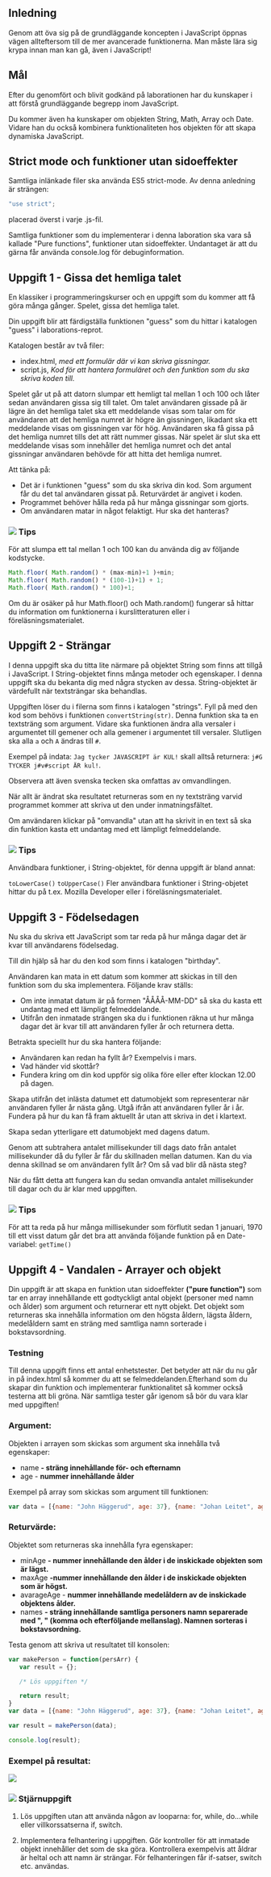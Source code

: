 ## Inledning
Genom att öva sig på de grundläggande koncepten i JavaScript öppnas vägen allteftersom till de mer avancerade funktionerna. Man måste lära sig krypa innan man kan gå, även i JavaScript!

## Mål
Efter du genomfört och blivit godkänd på laborationen har du kunskaper i att förstå grundläggande begrepp inom JavaScript.


Du kommer även ha kunskaper om objekten String, Math, Array och Date. Vidare han du också kombinera funktionaliteten hos objekten för att skapa dynamiska JavaScript.


## Strict mode och funktioner utan sidoeffekter
Samtliga inlänkade filer ska använda ES5 strict-mode. Av denna anledning är strängen:

```js
"use strict";
```

placerad överst i varje .js-fil.

Samtliga funktioner som du implementerar i denna laboration ska vara så kallade "Pure functions", funktioner utan sidoeffekter. Undantaget är att du gärna får använda console.log för debuginformation.

## Uppgift 1 - Gissa det hemliga talet
En klassiker i programmeringskurser och en uppgift som du kommer att få göra många gånger. Spelet, gissa det hemliga talet. 

Din uppgift blir att färdigställa funktionen "guess" som du hittar i katalogen "guess" i laborations-reprot.

Katalogen består av två filer:

* index.html, _med ett formulär där vi kan skriva gissningar._
* script.js, _Kod för att hantera formuläret och den funktion som du ska skriva koden till._

Spelet går ut på att datorn slumpar ett hemligt tal mellan 1 och 100 och låter sedan användaren gissa sig till talet. Om talet användaren gissade på är lägre än det hemliga talet ska ett meddelande visas som talar om för användaren att det hemliga numret är högre än gissningen, likadant ska ett meddelande visas om gissningen var för hög. Användaren ska få gissa på det hemliga numret tills det att rätt nummer gissas. När spelet är slut ska ett meddelande visas som innehåller det hemliga numret och det antal gissningar användaren behövde för att hitta det hemliga numret.

Att tänka på:

* Det är i funktionen "guess" som du ska skriva din kod. Som argument får du det tal användaren gissat på. Returvärdet är angivet i koden.
* Programmet behöver hålla reda på hur många gissningar som gjorts.
* Om användaren matar in något felaktigt. Hur ska det hanteras?

### ![][info] Tips
För att slumpa ett tal mellan 1 och 100 kan du använda dig av följande kodstycke.

```js
Math.floor( Math.random() * (max-min)+1 )+min;
Math.floor( Math.random() * (100-1)+1) + 1;
Math.floor( Math.random() * 100)+1;
```

Om du är osäker på hur Math.floor() och Math.random() fungerar så hittar du information om funktionerna i kurslitteraturen eller i föreläsningsmaterialet.

## Uppgift 2 - Strängar
I denna uppgift ska du titta lite närmare på objektet String som finns att tillgå i JavaScript. I String-objektet finns många metoder och egenskaper. I denna uppgift ska du bekanta dig med några stycken av dessa. String-objektet är värdefullt när textsträngar ska behandlas.

Uppgiften löser du i filerna som finns i katalogen "strings".
Fyll på med den kod som behövs i funktionen `convertString(str)`. Denna funktion ska ta en textsträng som argument. Vidare ska funktionen ändra alla versaler i argumentet till gemener och alla gemener i argumentet till versaler. Slutligen ska alla `a` och `A` ändras till `#`.

Exempel på indata: `Jag tycker JAVASCRIPT är KUL!` skall alltså returnera: `j#G TYCKER j#v#script ÄR kul!`.

Observera att även svenska tecken ska omfattas av omvandlingen.

När allt är ändrat ska resultatet returneras som en ny textsträng varvid programmet kommer att skriva ut den under inmatningsfältet.

Om användaren klickar på "omvandla" utan att ha skrivit in en text så ska din funktion kasta ett undantag med ett lämpligt felmeddelande.

### ![][info] Tips
Användbara funktioner, i String-objektet, för denna uppgift är bland annat:

`toLowerCase()` `toUpperCase()` Fler användbara funktioner i String-objetet hittar du på t.ex. Mozilla Developer eller i föreläsningsmaterialet.

## Uppgift 3 - Födelsedagen
Nu ska du skriva ett JavaScript som tar reda på hur många dagar det är kvar till användarens födelsedag.

Till din hjälp så har du den kod som finns i katalogen "birthday".

Användaren kan mata in ett datum som kommer att skickas in till den funktion som du ska implementera. Följande krav ställs:

* Om inte inmatat datum är på formen "ÅÅÅÅ-MM-DD" så ska du kasta ett undantag med ett lämpligt felmeddelande.
* Utifrån den inmatade strängen ska du i funktionen räkna ut hur många dagar det är kvar till att användaren fyller år och returnera detta.

Betrakta speciellt hur du ska hantera följande:

* Användaren kan redan ha fyllt år? Exempelvis i mars. 
* Vad händer vid skottår?
* Fundera kring om din kod uppför sig olika före eller efter klockan 12.00 på dagen.

Skapa utifrån det inlästa datumet ett datumobjekt som representerar när användaren fyller år nästa gång. Utgå ifrån att användaren fyller år i år. Fundera på hur du kan få fram aktuellt år utan att skriva in det i klartext.

Skapa sedan ytterligare ett datumobjekt med dagens datum.

Genom att subtrahera antalet millisekunder till dags dato från antalet millisekunder då du fyller år får du skillnaden mellan datumen. Kan du via denna skillnad se om användaren fyllt år? Om så vad blir då nästa steg?

När du fått detta att fungera kan du sedan omvandla antalet millisekunder till dagar och du är klar med uppgiften.

### ![][info] Tips
För att ta reda på hur många millisekunder som förflutit sedan 1 januari, 1970 till ett visst datum går det bra att använda följande funktion på en Date-variabel:
`getTime()`


## Uppgift 4 - Vandalen - Arrayer och objekt
Din uppgift är att skapa en funktion utan sidoeffekter **("pure function")** som tar en array innehållande ett godtyckligt antal objekt (personer med namn och ålder) som argument och returnerar ett nytt objekt. Det objekt som returneras ska innehålla information om den högsta åldern, lägsta åldern, medelåldern samt en sträng med samtliga namn sorterade i bokstavsordning.

### Testning
Till denna uppgift finns ett antal enhetstester. Det betyder att när du nu går in på index.html så kommer du att se felmeddelanden.Efterhand som du skapar din funktion och implementerar funktionalitet så kommer också testerna att bli gröna. När samtliga tester går igenom så bör du vara klar med uppgiften!

### Argument:
Objekten i arrayen som skickas som argument ska innehålla två egenskaper:

* name **- sträng innehållande för- och efternamn**
* age - **nummer innehållande ålder**

Exempel på array som skickas som argument till funktionen:

```js
var data = [{name: "John Häggerud", age: 37}, {name: "Johan Leitet", age: 36}, {name: "Mats Loock", age: 46}];
```


### Returvärde:
Objektet som returneras ska innehålla fyra egenskaper:	

* minAge **- nummer innehållande den ålder i de inskickade objekten som är lägst.**
* maxAge **-nummer innehållande den ålder i de inskickade objekten som är högst.**
* avarageAge - **nummer innehållande medelåldern av de inskickade objektens ålder.**
* names  **- sträng innehållande samtliga personers namn separerade med ", " (komma och efterföljande mellanslag). Namnen sorteras i bokstavsordning.**

Testa genom att skriva ut resultatet till konsolen:

```js
var makePerson = function(persArr) {
   var result = {};

   /* Lös uppgiften */

   return result;
}
var data = [{name: "John Häggerud", age: 37}, {name: "Johan Leitet", age: 36}, {name: "Mats Loock", age: 46}];

var result = makePerson(data);

console.log(result);
```

### Exempel på resultat:
![][vandalen1]

### ![][star] Stjärnuppgift

1) Lös uppgiften utan att använda någon av looparna: for, while, do...while eller villkorssatserna if, switch.

2) Implementera felhantering i uppgiften. Gör kontroller för att inmatade objekt innehåller det som de ska göra. Kontrollera exempelvis att åldrar är heltal och att namn är strängar. För felhanteringen får if-satser, switch etc. användas.

[star]:https://coursepress.lnu.se/program/webbprogrammerare/wp-content/plugins/coursepress/icons/16/star_yellow.png

[info]:https://coursepress.lnu.se/program/webbprogrammerare/wp-content/plugins/coursepress/icons/16/information.png

[vandalen1]:https://raw.github.com/Leitet/Kursmaterial-JavaScript/master/lab/pics/vandalen1.png